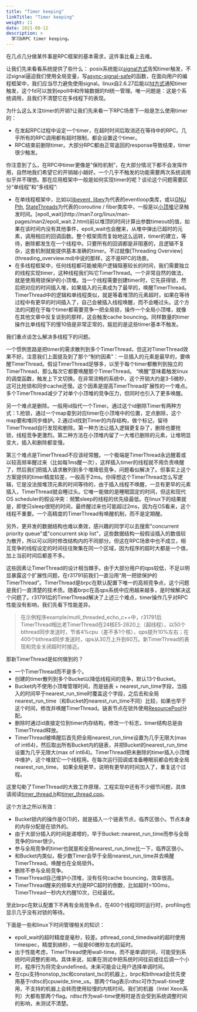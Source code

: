 ```yaml
---
title: "Timer keeping"
linkTitle: "Timer keeping"
weight: 11
date: 2021-08-12
description: >
  学习bRPC timer keeping。
---
```

在几点几分做某件事是RPC框架的基本需求，这件事比看上去难。

让我们先来看看系统提供了些什么： posix系统能以[signal方式](http://man7.org/linux/man-pages/man2/timer_create.2.html)告知timer触发，不过signal逼迫我们使用全局变量，写[async-signal-safe](https://docs.oracle.com/cd/E19455-01/806-5257/gen-26/index.html)的函数，在面向用户的编程框架中，我们应当尽力避免使用signal。linux自2.6.27后能以[fd方式](http://man7.org/linux/man-pages/man2/timerfd_create.2.html)通知timer触发，这个fd可以放到epoll中和传输数据的fd统一管理。唯一问题是：这是个系统调用，且我们不清楚它在多线程下的表现。

为什么这么关注timer的开销?让我们先来看一下RPC场景下一般是怎么使用timer的：

- 在发起RPC过程中设定一个timer，在超时时间后取消还在等待中的RPC。几乎所有的RPC调用都有超时限制，都会设置这个timer。
- RPC结束前删除timer。大部分RPC都由正常返回的response导致结束，timer很少触发。

你注意到了么，在RPC中timer更像是”保险机制”，在大部分情况下都不会发挥作用，自然地我们希望它的开销越小越好。一个几乎不触发的功能需要两次系统调用似乎并不理想。那在应用框架中一般是如何实现timer的呢？谈论这个问题需要区分“单线程”和“多线程”:

- 在单线程框架中，比如以[libevent](http://libevent.org/)[, ](http://en.wikipedia.org/wiki/Reactor_pattern)[libev](http://software.schmorp.de/pkg/libev.html)为代表的eventloop类库，或以[GNU Pth](http://www.gnu.org/software/pth/pth-manual.html), [StateThreads](http://state-threads.sourceforge.net/index.html)为代表的coroutine / fiber类库中，一般是以[小顶堆](https://en.wikipedia.org/wiki/Heap_(data_structure))记录触发时间。[epoll_wait](http://man7.org/linux/man-pages/man2/epoll_wait.2.html)前以堆顶的时间计算出参数timeout的值，如果在该时间内没有其他事件，epoll_wait也会醒来，从堆中弹出已超时的元素，调用相应的回调函数。整个框架周而复始地这么运转，timer的建立，等待，删除都发生在一个线程中。只要所有的回调都是非阻塞的，且逻辑不复杂，这套机制就能提供基本准确的timer。不过就像[Threading Overview](threading_overview.md)中说的那样，这不是RPC的场景。
- 在多线程框架中，任何线程都可能被用户逻辑阻塞较长的时间，我们需要独立的线程实现timer，这种线程我们叫它TimerThread。一个非常自然的做法，就是使用用锁保护的小顶堆。当一个线程需要创建timer时，它先获得锁，然后把对应的时间插入堆，如果插入的元素成为了最早的，唤醒TimerThread。TimerThread中的逻辑和单线程类似，就是等着堆顶的元素超时，如果在等待过程中有更早的时间插入了，自己会被插入线程唤醒，而不会睡过头。这个方法的问题在于每个timer都需要竞争一把全局锁，操作一个全局小顶堆，就像在其他文章中反复谈到的那样，这会触发cache bouncing。同样数量的timer操作比单线程下的慢10倍是非常正常的，尴尬的是这些timer基本不触发。

我们重点谈怎么解决多线程下的问题。

一个惯例思路是把timer的需求散列到多个TimerThread，但这对TimerThread效果不好。注意我们上面提及到了那个“制约因素”：一旦插入的元素是最早的，要唤醒TimerThread。假设TimerThread足够多，以至于每个timer都散列到独立的TimerThread，那么每次它都要唤醒那个TimerThread。 “唤醒”意味着触发linux的调度函数，触发上下文切换。在非常流畅的系统中，这个开销大约是3-5微秒，这可比抢锁和同步cache还慢。这个因素是提高TimerThread扩展性的一个难点。多个TimerThread减少了对单个小顶堆的竞争压力，但同时也引入了更多唤醒。

另一个难点是删除。一般用id指代一个Timer。通过这个id删除Timer有两种方式：1.抢锁，通过一个map查到对应timer在小顶堆中的位置，定点删除，这个map要和堆同步维护。2.通过id找到Timer的内存结构，做个标记，留待TimerThread自行发现和删除。第一种方法让插入逻辑更复杂了，删除也要抢锁，线程竞争更激烈。第二种方法在小顶堆内留了一大堆已删除的元素，让堆明显变大，插入和删除都变慢。

第三个难点是TimerThread不应该经常醒。一个极端是TimerThread永远醒着或以较高频率醒过来（比如每1ms醒一次），这样插入timer的线程就不用负责唤醒了，然后我们把插入请求散列到多个堆降低竞争，问题看似解决了。但事实上这个方案提供的timer精度较差，一般高于2ms。你得想这个TimerThread怎么写逻辑，它是没法按堆顶元素的时间等待的，由于插入线程不唤醒，一旦有更早的元素插入，TimerThread就会睡过头。它唯一能做的是睡眠固定的时间，但这和现代OS scheduler的假设冲突：频繁sleep的线程的优先级最低。在linux下的结果就是，即使只sleep很短的时间，最终醒过来也可能超过2ms，因为在OS看来，这个线程不重要。一个高精度的TimerThread有唤醒机制，而不是定期醒。

另外，更并发的数据结构也难以奏效，感兴趣的同学可以去搜索"concurrent priority queue"或"concurrent skip list"，这些数据结构一般假设插入的数值较为散开，所以可以同时修改结构内的不同部分。但这在RPC场景中也不成立，相互竞争的线程设定的时间往往聚集在同一个区域，因为程序的超时大都是一个值，加上当前时间后都差不多。

这些因素让TimerThread的设计相当棘手。由于大部分用户的qps较低，不足以明显暴露这个扩展性问题，在r31791前我们一直沿用“用一把锁保护的TimerThread”。TimerThread是brpc在默认配置下唯一的高频竞争点，这个问题是我们一直清楚的技术债。随着brpc在高qps系统中应用越来越多，是时候解决这个问题了。r31791后的TimerThread解决了上述三个难点，timer操作几乎对RPC性能没有影响，我们先看下性能差异。

> 在示例程序example/mutli_threaded_echo_c++中，r31791后TimerThread相比老TimerThread在24核E5-2620上（超线程），以50个bthread同步发送时，节省4%cpu（差不多1个核），qps提升10%左右；在400个bthread同步发送时，qps从30万上升到60万。新TimerThread的表现和完全关闭超时时接近。

那新TimerThread是如何做到的？

- 一个TimerThread而不是多个。
- 创建的timer散列到多个Bucket以降低线程间的竞争，默认13个Bucket。
- Bucket内不使用小顶堆管理时间，而是链表 + nearest_run_time字段，当插入的时间早于nearest_run_time时覆盖这个字段，之后去和全局nearest_run_time（和Bucket的nearest_run_time不同）比较，如果也早于这个时间，修改并唤醒TimerThread。链表节点在锁外使用[ResourcePool](memory_management.md)分配。
- 删除时通过id直接定位到timer内存结构，修改一个标志，timer结构总是由TimerThread释放。
- TimerThread被唤醒后首先把全局nearest_run_time设置为几乎无限大(max of int64)，然后取出所有Bucket内的链表，并把Bucket的nearest_run_time设置为几乎无限大(max of int64)。TimerThread把未删除的timer插入小顶堆中维护，这个堆就它一个线程用。在每次运行回调或准备睡眠前都会检查全局nearest_run_time， 如果全局更早，说明有更早的时间加入了，重复这个过程。

这里勾勒了TimerThread的大致工作原理，工程实现中还有不少细节问题，具体请阅读[timer_thread.h](https://github.com/brpc/brpc/blob/master/src/bthread/timer_thread.h)和[timer_thread.cpp](https://github.com/brpc/brpc/blob/master/src/bthread/timer_thread.cpp)。

这个方法之所以有效：

- Bucket锁内的操作是O(1)的，就是插入一个链表节点，临界区很小。节点本身的内存分配是在锁外的。
- 由于大部分插入的时间是递增的，早于Bucket::nearest_run_time而参与全局竞争的timer很少。
- 参与全局竞争的timer也就是和全局nearest_run_time比一下，临界区很小。
- 和Bucket内类似，极少数Timer会早于全局nearest_run_time并去唤醒TimerThread。唤醒也在全局锁外。
- 删除不参与全局竞争。
- TimerThread自己维护小顶堆，没有任何cache bouncing，效率很高。 
- TimerThread醒来的频率大约是RPC超时的倒数，比如超时=100ms，TimerThread一秒内大约醒10次，已经最优。

至此brpc在默认配置下不再有全局竞争点，在400个线程同时运行时，profiling也显示几乎没有对锁的等待。

下面是一些和linux下时间管理相关的知识：

- epoll_wait的超时精度是毫秒，较差。pthread_cond_timedwait的超时使用timespec，精度到纳秒，一般是60微秒左右的延时。
- 出于性能考虑，TimerThread使用wall-time，而不是单调时间，可能受到系统时间调整的影响。具体来说，如果在测试中把系统时间往前或往后调一个小时，程序行为将完全undefined。未来可能会让用户选择单调时间。
- 在cpu支持nonstop_tsc和constant_tsc的机器上，brpc和bthread会优先使用基于rdtsc的cpuwide_time_us。那两个flag表示rdtsc可作为wall-time使用，不支持的机器上会转而使用较慢的内核时间。我们的机器（Intel Xeon系列）大都有那两个flag。rdtsc作为wall-time使用时是否会受到系统调整时间的影响，未测试不清楚。